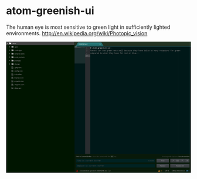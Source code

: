 # atom-greenish-ui
The human eye is most sensitive to green light in sufficiently lighted environments.
http://en.wikipedia.org/wiki/Photopic_vision


![](https://github.com/hansrwindhoff/atom-greenish-ui/blob/master/darkgreen.PNG)
